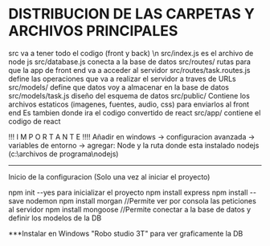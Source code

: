 DISTRIBUCION DE LAS CARPETAS Y ARCHIVOS PRINCIPALES
===================================================

src va a tener todo el codigo (front y back) \n 
src/index.js es el archivo de node js
src/database.js conecta a la base de datos
src/routes/ rutas para que la app de front end va a acceder al servidor
src/routes/task.routes.js define las operaciones que va a realizar el servidor a traves de URLs
src/models/ define que datos voy a almacenar en la base de datos
src/models/task.js diseño del esquema de datos
src/public/ Contiene los archivos estaticos (imagenes, fuentes, audio, css) para enviarlos al front end
	           Es tambien donde ira el codigo convertido de react
src/app/ contiene el codigo de react

!!! I M P O R T A N T E !!!!
Añadir en windows -> configuracion avanzada -> variables de entorno -> agregar: Node y la ruta donde esta instalado nodejs (c:\archivos de programa\nodejs)

----------------------

Inicio de la configuracion (Solo una vez al iniciar el proyecto)

npm init --yes para inicializar el proyecto
npm install express
npm install --save nodemon
npm install morgan //Permite ver por consola las peticiones al servidor
npm install mongoose //Permite conectar a la base de datos y definir los modelos de la DB



***Instalar en Windows "Robo studio 3T" para ver graficamente la DB
